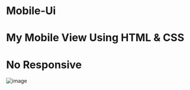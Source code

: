 # Mobile-Ui
# My Mobile View Using HTML & CSS
# No Responsive

![image](https://user-images.githubusercontent.com/70890047/124392006-03087300-dd11-11eb-891c-15a916b2b7f3.png)
